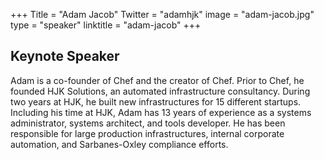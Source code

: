 +++
Title = "Adam Jacob"
Twitter = "adamhjk"
image = "adam-jacob.jpg"
type = "speaker"
linktitle = "adam-jacob"
+++

## Keynote Speaker

Adam is a co-founder of Chef and the creator of Chef. Prior to Chef, he founded HJK Solutions, an automated infrastructure consultancy. During two years at HJK, he built new infrastructures for 15 different startups. Including his time at HJK, Adam has 13 years of experience as a systems administrator, systems architect, and tools developer. He has been responsible for large production infrastructures, internal corporate automation, and Sarbanes-Oxley compliance efforts. 